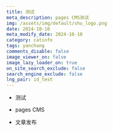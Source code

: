 ```yaml
---
title: 测试
meta_description: pages CMS测试
img: /assets/img/default/shu_logo.png
date: 2024-10-10
meta_modify_date: 2024-10-10
category: catinfo
tags: yanchang
comments_disable: false
image_viewer_on: false
image_lazy_loader_on: true
on_site_search_exclude: false
search_engine_exclude: false
lng_pair: id_test
---
```

*   测试
    
*   pages CMS
    
*   文章发布